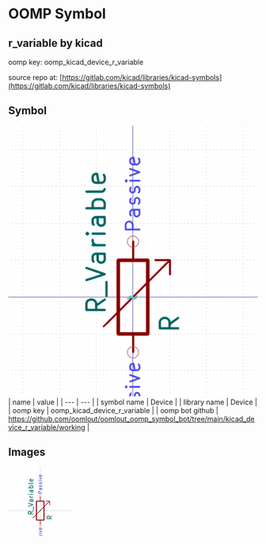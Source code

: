 # OOMP Symbol  
## r_variable  by kicad  
  
oomp key: oomp_kicad_device_r_variable  
  
source repo at: [https://gitlab.com/kicad/libraries/kicad-symbols](https://gitlab.com/kicad/libraries/kicad-symbols)  
## Symbol  
  
[![working.png](working_600.png)](working.png)  
| name | value | 
| --- | --- | 
| symbol name | Device | 
| library name | Device | 
| oomp key | oomp_kicad_device_r_variable | 
| oomp bot github | https://github.com/oomlout/oomlout_oomp_symbol_bot/tree/main/kicad_device_r_variable/working | 
## Images  
  
[![working.png](working_140.png)](working.png)  
